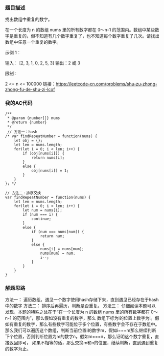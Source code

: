 ### 题目描述
找出数组中重复的数字。

在一个长度为 n 的数组 nums 里的所有数字都在 0～n-1 的范围内。数组中某些数字是重复的，但不知道有几个数字重复了，也不知道每个数字重复了几次。请找出数组中任意一个重复的数字。

示例 1：

输入：
[2, 3, 1, 0, 2, 5, 3]
输出：2 或 3 

限制：

2 <= n <= 100000
链接：https://leetcode-cn.com/problems/shu-zu-zhong-zhong-fu-de-shu-zi-lcof

### 我的AC代码
```
/**
 * @param {number[]} nums
 * @return {number}
 */
 // 方法一：hash
/* var findRepeatNumber = function(nums) {
    let obj = {};
    let len = nums.length;
    for(let i = 0; i < len; i++) {
        if (obj[nums[i]]) {
            return nums[i];
        }
        else {
            obj[nums[i]] = 1;
        }
    }
}; */

// 方法二：排序交换
var findRepeatNumber = function(nums) {
    let len = nums.length;
    for(let i = 0; i < len; i++) {
        let num = nums[i];
        if (num === i) {
            continue;
        }
        else {
            if (num === nums[num]) {
                return num;
            }
            else {
                nums[i] = nums[num];
                nums[num] = num;
                i--;
            }
        }
    }
}
```
### 解题思路
方法一： 遍历数组，遇见一个数字使用hash存储下来，直到遇见已经存在于hash中的数字
方法二： 排序后再遍历，判断是否重复。
方法三： 仔细阅读本题可以发现，本题的特殊之处在于“在一个长度为 n 的数组 nums 里的所有数字都在 0～n-1 的范围内”，那么假如没有重复的数字，那么
数组下标为i的位置上数字为i。假如有重复的数字，那么有些数字可能位于多个位置，有些数字会不存在于数组中。
那么我们可以遍历这个数组，判断当前位置i的数字m，假如i===m那么继续判断下个位置，否则判断位置为m的数字n，假如m===n，那么证明这个数字重复，直接返回即可，
如果不相等的话，那么交换m和n的位置，继续判断，直到遇到重复的数字为止。
